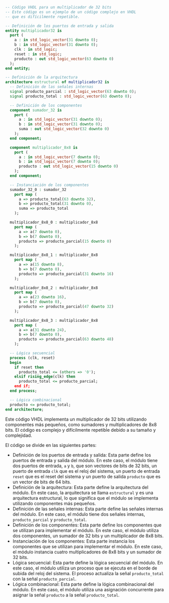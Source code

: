 ```vhdl
-- Código VHDL para un multiplicador de 32 bits
-- Este código es un ejemplo de un código complejo en VHDL
-- que es difícilmente repetible.

-- Definición de los puertos de entrada y salida
entity multiplicador32 is
  port (
    a : in std_logic_vector(31 downto 0);
    b : in std_logic_vector(31 downto 0);
    clk : in std_logic;
    reset : in std_logic;
    producto : out std_logic_vector(63 downto 0)
  );
end entity;

-- Definición de la arquitectura
architecture estructural of multiplicador32 is
  -- Definición de las señales internas
  signal producto_parcial : std_logic_vector(63 downto 0);
  signal producto_total : std_logic_vector(63 downto 0);

  -- Definición de los componentes
  component sumador_32 is
    port (
      a : in std_logic_vector(31 downto 0);
      b : in std_logic_vector(31 downto 0);
      suma : out std_logic_vector(32 downto 0)
    );
  end component;

  component multiplicador_8x8 is
    port (
      a : in std_logic_vector(7 downto 0);
      b : in std_logic_vector(7 downto 0);
      producto : out std_logic_vector(15 downto 0)
    );
  end component;

  -- Instanciación de los componentes
  sumador_32_0 : sumador_32
    port map (
      a => producto_total(63 downto 32),
      b => producto_total(31 downto 0),
      suma => producto_total
    );

  multiplicador_8x8_0 : multiplicador_8x8
    port map (
      a => a(7 downto 0),
      b => b(7 downto 0),
      producto => producto_parcial(15 downto 0)
    );

  multiplicador_8x8_1 : multiplicador_8x8
    port map (
      a => a(15 downto 8),
      b => b(7 downto 0),
      producto => producto_parcial(31 downto 16)
    );

  multiplicador_8x8_2 : multiplicador_8x8
    port map (
      a => a(23 downto 16),
      b => b(7 downto 0),
      producto => producto_parcial(47 downto 32)
    );

  multiplicador_8x8_3 : multiplicador_8x8
    port map (
      a => a(31 downto 24),
      b => b(7 downto 0),
      producto => producto_parcial(63 downto 48)
    );

  -- Lógica secuencial
  process (clk, reset)
  begin
    if reset then
      producto_total <= (others => '0');
    elsif rising_edge(clk) then
      producto_total <= producto_parcial;
    end if;
  end process;

  -- Lógica combinacional
  producto <= producto_total;
end architecture;
```

Este código VHDL implementa un multiplicador de 32 bits utilizando componentes más pequeños, como sumadores y multiplicadores de 8x8 bits. El código es complejo y difícilmente repetible debido a su tamaño y complejidad.

El código se divide en las siguientes partes:

* Definición de los puertos de entrada y salida: Esta parte define los puertos de entrada y salida del módulo. En este caso, el módulo tiene dos puertos de entrada, `a` y `b`, que son vectores de bits de 32 bits, un puerto de entrada `clk` que es el reloj del sistema, un puerto de entrada `reset` que es el reset del sistema y un puerto de salida `producto` que es un vector de bits de 64 bits.
* Definición de la arquitectura: Esta parte define la arquitectura del módulo. En este caso, la arquitectura se llama `estructural` y es una arquitectura estructural, lo que significa que el módulo se implementa utilizando componentes más pequeños.
* Definición de las señales internas: Esta parte define las señales internas del módulo. En este caso, el módulo tiene dos señales internas, `producto_parcial` y `producto_total`.
* Definición de los componentes: Esta parte define los componentes que se utilizan para implementar el módulo. En este caso, el módulo utiliza dos componentes, un sumador de 32 bits y un multiplicador de 8x8 bits.
* Instanciación de los componentes: Esta parte instancia los componentes que se utilizan para implementar el módulo. En este caso, el módulo instancia cuatro multiplicadores de 8x8 bits y un sumador de 32 bits.
* Lógica secuencial: Esta parte define la lógica secuencial del módulo. En este caso, el módulo utiliza un proceso que se ejecuta en el borde de subida del reloj del sistema. El proceso actualiza la señal `producto_total` con la señal `producto_parcial`.
* Lógica combinacional: Esta parte define la lógica combinacional del módulo. En este caso, el módulo utiliza una asignación concurrente para asignar la señal `producto` a la señal `producto_total`.